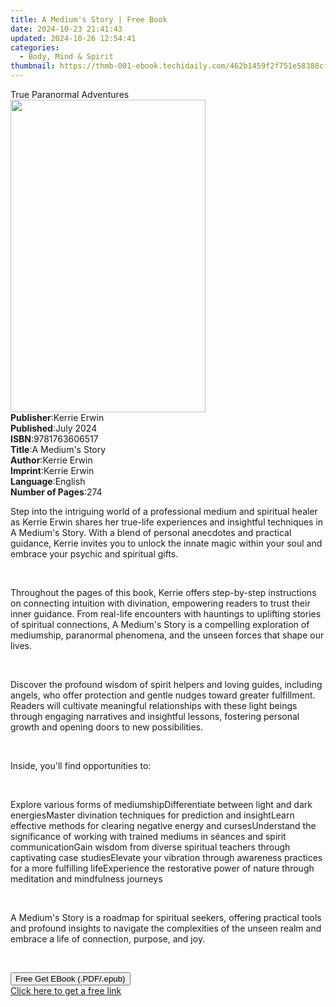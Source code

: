 ```yaml
---
title: A Medium's Story | Free Book
date: 2024-10-23 21:41:43
updated: 2024-10-26 12:54:41
categories:
  - Body, Mind & Spirit
thumbnail: https://thmb-001-ebook.techidaily.com/462b1459f2f751e58388cfac8bf6c72edc42c03711f113589e3e920a13950a3c.jpg
---
```

<main id="book-container">
  <div class="flex flex-col">
    <div class="book-brief flex-1 py-6 px-4 sm:p-6 md:py-10 md:px-8">
      <!-- brief-->
      <div class="book-brief-main">True Paranormal Adventures</div>
    </div>
    <div
      class="book-meta-info flex-1 grid gap-4 col-start-1 col-end-3 row-start-1 sm:mb-6 sm:grid-cols-4 lg:gap-6 lg:col-start-2 lg:row-end-6 lg:row-span-6 lg:mb-0"
    >
      <div
        class="book-meta-info-left place-content-center mt-4 p-4 text-sm leading-6 col-start-2 col-span-2 dark:text-slate-400"
      >
        <img
          class="w-full h-500 object-cover rounded-lg sm:h-255 sm:col-span-2 lg:col-span-full"
          src="https://img-001-ebook.techidaily.com/8212e190c04a945a52034fbcc5cb58cb74b18527f8816565cedae9c2d0029920.jpg"
          alt=""
          width="312"
          height="500"
        />
      </div>
      <div
        class="book-meta-info-right mt-2 col-start-1 row-start-2 col-span-3 self-center"
      >
        <!-- meta data  -->
        <div class="flex flex-col px-4 md:px-8">
          <div class="flex-1">
            <strong>Publisher</strong>:<span class="px-2">Kerrie Erwin</span>
          </div>
          <div class="flex-1">
            <strong>Published</strong>:<span class="px-2">July 2024</span>
          </div>
          <div class="flex-1">
            <strong>ISBN</strong>:<span class="px-2">9781763606517</span>
          </div>
          <div class="flex-1">
            <strong>Title</strong>:<span class="px-2"
              >A Medium&#39;s Story</span
            >
          </div>
          <div class="flex-1">
            <strong>Author</strong>:<span class="px-2">Kerrie Erwin</span>
          </div>
          <div class="flex-1">
            <strong>Imprint</strong>:<span class="px-2">Kerrie Erwin</span>
          </div>
          <div class="flex-1">
            <strong>Language</strong>:<span class="px-2">English</span>
          </div>
          <div class="flex-1">
            <strong>Number of Pages</strong>:<span class="px-2">274</span>
          </div>
        </div>
      </div>
    </div>
    <div class="book-description flex-1 py-6 px-4 sm:p-6 md:py-10 md:px-8">
      <div class="book-description-main">
        <div accordion-content="" id="description">
          <p>
            Step into the intriguing world of a professional medium and
            spiritual healer as Kerrie Erwin shares her true-life experiences
            and insightful techniques in A Medium's Story. With a blend of
            personal anecdotes and practical guidance, Kerrie invites you to
            unlock the innate magic within your soul and embrace your psychic
            and spiritual gifts.
          </p>
          <p><br /></p>
          <p>
            Throughout the pages of this book, Kerrie offers step-by-step
            instructions on connecting intuition with divination, empowering
            readers to trust their inner guidance. From real-life encounters
            with hauntings to uplifting stories of spiritual connections, A
            Medium's Story is a compelling exploration of mediumship, paranormal
            phenomena, and the unseen forces that shape our lives.
          </p>
          <p><br /></p>
          <p>
            Discover the profound wisdom of spirit helpers and loving guides,
            including angels, who offer protection and gentle nudges toward
            greater fulfillment. Readers will cultivate meaningful relationships
            with these light beings through engaging narratives and insightful
            lessons, fostering personal growth and opening doors to new
            possibilities.
          </p>
          <p><br /></p>
          <p>Inside, you'll find opportunities to:</p>
          <p><br /></p>
          <span contenteditable="false" class="ql-ui"></span>Explore various
          forms of mediumship<span contenteditable="false" class="ql-ui"></span
          >Differentiate between light and dark energies<span
            contenteditable="false"
            class="ql-ui"
          ></span
          >Master divination techniques for prediction and insight<span
            contenteditable="false"
            class="ql-ui"
          ></span
          >Learn effective methods for clearing negative energy and curses<span
            contenteditable="false"
            class="ql-ui"
          ></span
          >Understand the significance of working with trained mediums in
          séances and spirit communication<span
            contenteditable="false"
            class="ql-ui"
          ></span
          >Gain wisdom from diverse spiritual teachers through captivating case
          studies<span contenteditable="false" class="ql-ui"></span>Elevate your
          vibration through awareness practices for a more fulfilling life<span
            contenteditable="false"
            class="ql-ui"
          ></span
          >Experience the restorative power of nature through meditation and
          mindfulness journeys
          <p><br /></p>
          <p>
            A Medium's Story is a roadmap for spiritual seekers, offering
            practical tools and profound insights to navigate the complexities
            of the unseen realm and embrace a life of connection, purpose, and
            joy.
          </p>
          <p><br /></p>
        </div>
        <div class="accordion-fader"></div>
      </div>
    </div>
    <div class="book-excerpts flex-1 py-6 px-4 sm:p-6 md:py-10 md:px-8"></div>
    <div
      class="book-about-author flex-1 py-6 px-4 sm:p-6 md:py-10 md:px-8"
    ></div>
    <div class="book-free-get flex-1 py-6 px-4 sm:p-6 md:py-10 md:px-8">
      <button
        id="btn-free-get"
        class="bg-blue-500 hover:bg-blue-700 text-white font-bold py-2 px-4 rounded"
      >
        Free Get EBook (.PDF/.epub)
      </button>
      <div id="countdown-display" class="px-2 text-lg mt-2"></div>
      <a
        id="free-link"
        class="hidden bg-blue-500 hover:bg-blue-700 text-white font-bold py-2 px-4 rounded"
        href="https://www.ebooks.com/en-us/book/211388774/a-medium-s-story/kerrie-erwin/"
        target="_blank"
        >Click here to get a free link</a
      >
    </div>
    <script>
      let countdownTime = 0;
      let countdownInterval = null;
      document
        .getElementById('btn-free-get')
        .addEventListener('click', startCountdown);
      function startCountdown() {
        countdownTime = new Date().getTime() + 60000 * 3;
        countdownInterval = setInterval(updateCountdown, 1000);
        document.getElementById('btn-free-get').disabled = true;
        document
          .getElementById('btn-free-get')
          .classList.add('bg-gray-500', 'cursor-not-allowed');
      }
      function updateCountdown() {
        let currentTime = new Date().getTime();
        let timeLeft = countdownTime - currentTime;
        let secondsLeft = Math.floor(timeLeft / 1000);
        document.getElementById('countdown-display').innerHTML =
          `Remaining time: ${secondsLeft} seconds.`;
        if (secondsLeft <= 0) {
          clearInterval(countdownInterval);
          document.getElementById('btn-free-get').classList.add('hidden');
          document.getElementById('free-link').classList.remove('hidden');
          document.getElementById('countdown-display').innerHTML = '';
        }
      }
    </script>
  </div>
</main>
